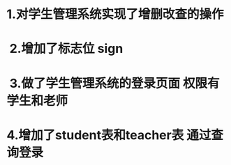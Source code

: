 #  1.对学生管理系统实现了增删改查的操作
#  2.增加了标志位 sign
#  3.做了学生管理系统的登录页面 权限有学生和老师
#  4.增加了student表和teacher表 通过查询登录
